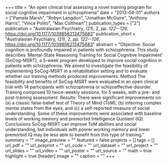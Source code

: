 +++
title = "An open clinical trial assessing a novel training program for social cognitive impairment in schizophrenia"
date = "2013-04-01"
authors = ["Pamela Marsh", "Robyn Langdon", "Jonathan McGuire", "Anthony Harris", "Vince Polito", "Max Coltheart"]
publication_types = ["2"]
publication = "Australasian Psychiatry, (21), 2, _pp. 122--126_, https://doi.org/10.1177/1039856213475683"
publication_short = "Australasian Psychiatry, (21), 2, _pp. 122--126_, https://doi.org/10.1177/1039856213475683"
abstract = "Objective: Social cognition is profoundly impaired in patients with schizophrenia. This study describes ‘Mental-State Reasoning Training for Social Cognitive Impairment’ (SoCog-MSRT), a 5-week program developed to improve social cognition in patients with schizophrenia. We aimed to investigate the feasibility of implementing SoCog-MSRT in a rehabilitation setting and to evaluate whether our training methods produced improvements. Method The feasibility and benefits of SoCog-MSRT were evaluated in an open clinical trial with 14 participants with schizophrenia or schizoaffective disorder. Training comprised 10 twice-weekly sessions, for 5 weeks, with a pre- and post-training assessment. Results: There were significant improvements on: (a) a classic false-belief test of Theory of Mind (ToM); (b) inferring complex mental states from the eyes; and (c) a self-reported measure of social understanding. Some of these improvements were associated with baseline levels of working memory and premorbid Intelligence Quotient (IQ). Conclusions SoCog-MSRT can improve ToM abilities and social understanding, but individuals with poorer working memory and lower premorbid IQ may be less able to benefit from this type of training."
summary = ""
image_preview = ""
featured = false
projects = []
tags = []
url_pdf = ""
url_preprint = ""
url_code = ""
url_dataset = ""
url_project = ""
url_slides = ""
url_video = ""
url_poster = ""
url_source = ""
math = true
highlight = true
[header]
image = ""
caption = ""
+++
